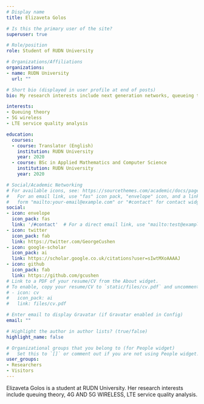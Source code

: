 ```yaml
---
# Display name
title: Elizaveta Golos

# Is this the primary user of the site?
superuser: true

# Role/position
role: Student of RUDN University

# Organizations/Affiliations
organizations:
- name: RUDN University
  url: ""

# Short bio (displayed in user profile at end of posts)
bio: My research interests include next generation networks, queueing theory, LTE.

interests:
- Queuing theory
- 5G wireless
- LTE service quality analysis

education:
  courses:
  - course: Translator (English)
    institution: RUDN University
    year: 2020
  - course: BSc in Applied Mathematics and Computer Science
    institution: RUDN University
    year: 2020

# Social/Academic Networking
# For available icons, see: https://sourcethemes.com/academic/docs/page-builder/#icons
#   For an email link, use "fas" icon pack, "envelope" icon, and a link in the
#   form "mailto:your-email@example.com" or "#contact" for contact widget.
social:
- icon: envelope
  icon_pack: fas
  link: '/#contact'  # For a direct email link, use "mailto:test@example.org".
- icon: twitter
  icon_pack: fab
  link: https://twitter.com/GeorgeCushen
- icon: google-scholar
  icon_pack: ai
  link: https://scholar.google.co.uk/citations?user=sIwtMXoAAAAJ
- icon: github
  icon_pack: fab
  link: https://github.com/gcushen
# Link to a PDF of your resume/CV from the About widget.
# To enable, copy your resume/CV to `static/files/cv.pdf` and uncomment the lines below.
# - icon: cv
#   icon_pack: ai
#   link: files/cv.pdf

# Enter email to display Gravatar (if Gravatar enabled in Config)
email: ""

# Highlight the author in author lists? (true/false)
highlight_name: false

# Organizational groups that you belong to (for People widget)
#   Set this to `[]` or comment out if you are not using People widget.
user_groups:
- Researchers
- Visitors
---
```


Elizaveta Golos is a student at RUDN University. Her research interests include queuing theory, 4G AND 5G WIRELESS, LTE service quality analysis.



